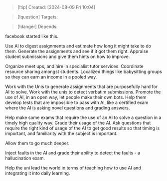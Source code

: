 
>[!tip] Created: [2024-08-09 Fri 10:04]

>[!question] Targets: 

>[!danger] Depends: 

facebook started like this.

Use AI to digest assignments and estimate how long it might take to do them.
Generate the assignments and see if it got them right.
Appraise student submissions and give them hints on how to improve.

Organize meet ups, and hire in specialist tutor services.
Coordinate resource sharing amongst students.
Localized things like babysitting groups so they can earn an income in a pooled way.

Work with the Unis to generate assignments that are purposefully hard for AI to solve.
Work with the unis to detect verbatim submissions.
Promote the use of AI, in an open way, let people make their own bots.
Help them develop tests that are impossible to pass with AI, like a certified exam where the AI is asking novel questions and grading answers.

Help make some exams that require the use of an AI to solve a question in a timely high quality way.  Grade their usage of the AI.  Ask questions that require the right kind of usage of the AI to get good results so that timing is important, and familiarity with the subject is important.

Allow them to go much deeper.

Inject faults in the AI and grade their ability to detect the faults - a hallucination exam.

Help the uni lead the world in terms of teaching how to use AI and integrating it into daily learning.